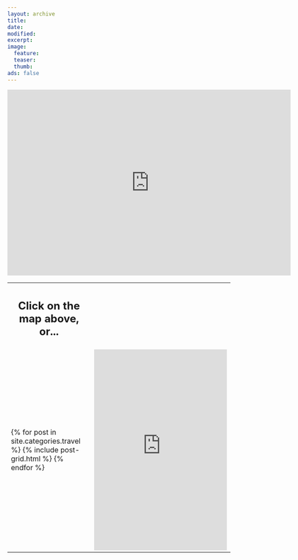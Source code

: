```yaml
---
layout: archive
title:
date:
modified:
excerpt:
image:
  feature:
  teaser:
  thumb:
ads: false
---
```


<!-- Map edit link: https://www.google.com/maps/d/u/0/edit?hl=en&authuser=0&mid=ze_XPNXVoqZ8.kWuRmuZxNqX4 -->

<embed src="https://www.google.com/maps/d/u/0/embed?mid=ze_XPNXVoqZ8.kWuRmuZxNqX4" width="640" height="420">

<table style="width:100%">
    <col width="">
    <col width="300">
    <tr>
        <th><h2>Click on the map above, or...</h2></th>
        <th></th>
    </tr>
    <tr>
        <td>
            <div class="tiles">
                {% for post in site.categories.travel %}
                    {% include post-grid.html %}
                {% endfor %}
            </div>
        </td>
        <td>
            <iframe height='454' width='300' frameborder='0' allowtransparency='true' scrolling='no' src='https://www.strava.com/athletes/974683/latest-rides/578203f9f16fcdba02ff41376348c87706492fa1'></iframe>
        </td>
    </tr>
</table>
